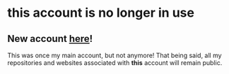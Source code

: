 # this account is no longer in use

## New account [here](https://github.com/krozzi)!

This was once my main account, but not anymore! That being said, all my repositories and websites associated with **this** account will remain public.
